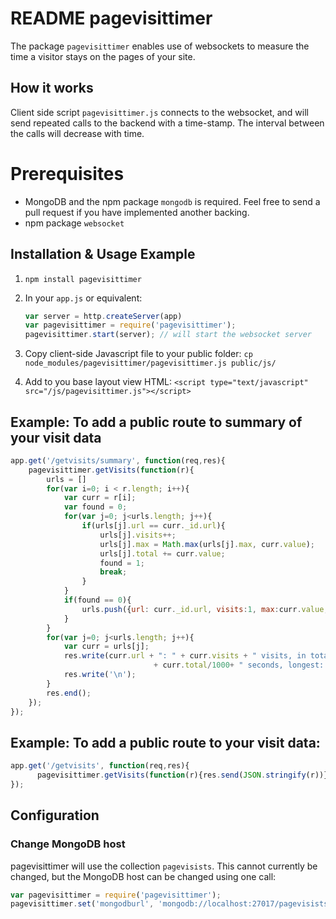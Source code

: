 # README pagevisittimer

The package `pagevisittimer` enables  use of websockets to measure the time a visitor stays on the pages of your site. 

## How it works

Client side script `pagevisittimer.js` connects to the websocket, and will send repeated calls to the backend with a time-stamp. The interval between the calls will decrease with time.

# Prerequisites
* MongoDB and the npm package `mongodb` is required. Feel free to send a pull request if you have implemented another backing.
* npm package `websocket`

## Installation & Usage Example

1. `npm install pagevisittimer`
2. In your `app.js` or equivalent:
 
    ```javascript
    var server = http.createServer(app)
    var pagevisittimer = require('pagevisittimer');
    pagevisittimer.start(server); // will start the websocket server
    ```
3. Copy client-side Javascript file to your public folder: `cp node_modules/pagevisittimer/pagevisittimer.js public/js/`
4. Add to you base layout view HTML: `<script type="text/javascript" src="/js/pagevisittimer.js"></script>`

## Example: To add a public route to summary of your visit data
```javascript
app.get('/getvisits/summary', function(req,res){
    pagevisittimer.getVisits(function(r){
        urls = []
        for(var i=0; i < r.length; i++){
            var curr = r[i];
            var found = 0;
            for(var j=0; j<urls.length; j++){
                if(urls[j].url == curr._id.url){
                    urls[j].visits++;
                    urls[j].max = Math.max(urls[j].max, curr.value);
                    urls[j].total += curr.value;
                    found = 1;
                    break;
                }
            }
            if(found == 0){
                urls.push({url: curr._id.url, visits:1, max:curr.value, total: 0});
            }
        }
        for(var j=0; j<urls.length; j++){
            var curr = urls[j];
            res.write(curr.url + ": " + curr.visits + " visits, in total " 
                                + curr.total/1000+ " seconds, longest: " + curr.max/1000 + " seconds.");
            res.write('\n');
        }
        res.end();
    });
});
```
## Example: To add a public route to your visit data:
```javascript
app.get('/getvisits', function(req,res){
      pagevisittimer.getVisits(function(r){res.send(JSON.stringify(r))});
});
```


## Configuration
### Change MongoDB host
pagevisittimer will use the collection `pagevisists`. This cannot currently be changed, but the MongoDB host can be changed using one call:
```javascript
var pagevisittimer = require('pagevisittimer');
pagevisittimer.set('mongodburl', 'mongodb://localhost:27017/pagevisists')
```    
